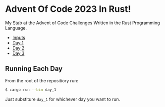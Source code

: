 # Advent Of Code 2023 In Rust!

My Stab at the Advent of Code Challenges Written in the Rust Programming Language.

- [Inputs](https://github.com/MattLimb/AdventOfCode/tree/2023-rs/inputs)
- [Day 1](https://github.com/MattLimb/AdventOfCode/tree/2023-rs/src/day_1)
- [Day 2](https://github.com/MattLimb/AdventOfCode/tree/2023-rs/src/day_2)
- [Day 3](https://github.com/MattLimb/AdventOfCode/tree/2023-rs/src/day_3)


## Running Each Day

From the root of the repositiory run:

```sh
$ cargo run --bin day_1
```

Just substiture `day_1` for whichever day you want to run.